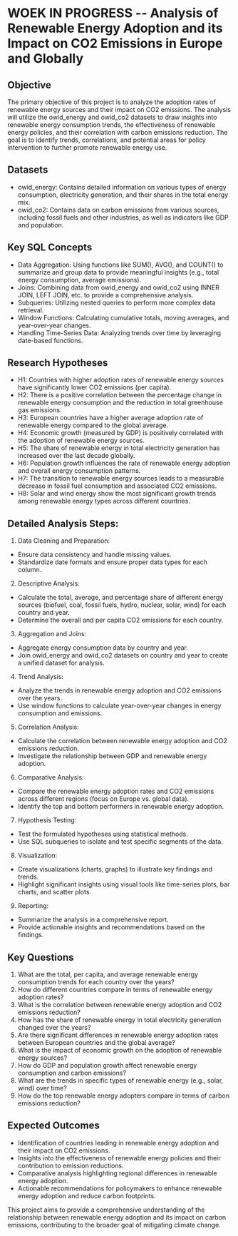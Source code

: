 # WOEK IN PROGRESS -- Analysis of Renewable Energy Adoption and its Impact on CO2 Emissions in Europe and Globally 

## Objective
The primary objective of this project is to analyze the adoption rates of renewable energy sources and their impact on CO2 emissions. The analysis will utilize the owid_energy and owid_co2 datasets to draw insights into renewable energy consumption trends, the effectiveness of renewable energy policies, and their correlation with carbon emissions reduction. The goal is to identify trends, correlations, and potential areas for policy intervention to further promote renewable energy use.

## Datasets
* owid_energy: Contains detailed information on various types of energy consumption, electricity generation, and their shares in the total energy mix.
* owid_co2: Contains data on carbon emissions from various sources, including fossil fuels and other industries, as well as indicators like GDP and population.

## Key SQL Concepts
* Data Aggregation: Using functions like SUM(), AVG(), and COUNT() to summarize and group data to provide meaningful insights (e.g., total energy consumption, average emissions).
* Joins: Combining data from owid_energy and owid_co2 using INNER JOIN, LEFT JOIN, etc. to provide a comprehensive analysis.
* Subqueries: Utilizing nested queries to perform more complex data retrieval.
* Window Functions: Calculating cumulative totals, moving averages, and year-over-year changes.
* Handling Time-Series Data: Analyzing trends over time by leveraging date-based functions.

## Research Hypotheses
* H1: Countries with higher adoption rates of renewable energy sources have significantly lower CO2 emissions (per capita).
* H2: There is a positive correlation between the percentage change in renewable energy consumption and the reduction in total greenhouse gas emissions.
* H3: European countries have a higher average adoption rate of renewable energy compared to the global average.
* H4: Economic growth (measured by GDP) is positively correlated with the adoption of renewable energy sources.
* H5: The share of renewable energy in total electricity generation has increased over the last decade globally.
* H6: Population growth influences the rate of renewable energy adoption and overall energy consumption patterns.
* H7: The transition to renewable energy sources leads to a measurable decrease in fossil fuel consumption and associated CO2 emissions.
* H8: Solar and wind energy show the most significant growth trends among renewable energy types across different countries.

## Detailed Analysis Steps:
1. Data Cleaning and Preparation:
* Ensure data consistency and handle missing values.
* Standardize date formats and ensure proper data types for each column.
2. Descriptive Analysis:
* Calculate the total, average, and percentage share of different energy sources (biofuel, coal, fossil fuels, hydro, nuclear, solar, wind) for each country and year.
* Determine the overall and per capita CO2 emissions for each country.
3. Aggregation and Joins:
* Aggregate energy consumption data by country and year.
* Join owid_energy and owid_co2 datasets on country and year to create a unified dataset for analysis.
4. Trend Analysis:
* Analyze the trends in renewable energy adoption and CO2 emissions over the years.
* Use window functions to calculate year-over-year changes in energy consumption and emissions.
5. Correlation Analysis:
* Calculate the correlation between renewable energy adoption and CO2 emissions reduction.
* Investigate the relationship between GDP and renewable energy adoption.
6. Comparative Analysis:
* Compare the renewable energy adoption rates and CO2 emissions across different regions (focus on Europe vs. global data).
* Identify the top and bottom performers in renewable energy adoption.
7. Hypothesis Testing:
* Test the formulated hypotheses using statistical methods.
* Use SQL subqueries to isolate and test specific segments of the data.
8. Visualization:
* Create visualizations (charts, graphs) to illustrate key findings and trends.
* Highlight significant insights using visual tools like time-series plots, bar charts, and scatter plots.
9. Reporting:
* Summarize the analysis in a comprehensive report.
* Provide actionable insights and recommendations based on the findings.

## Key Questions
1. What are the total, per capita, and average renewable energy consumption trends for each country over the years?
2. How do different countries compare in terms of renewable energy adoption rates?
3. What is the correlation between renewable energy adoption and CO2 emissions reduction?
4. How has the share of renewable energy in total electricity generation changed over the years?
5. Are there significant differences in renewable energy adoption rates between European countries and the global average?
6. What is the impact of economic growth on the adoption of renewable energy sources?
7. How do GDP and population growth affect renewable energy consumption and carbon emissions?
8. What are the trends in specific types of renewable energy (e.g., solar, wind) over time?
9. How do the top renewable energy adopters compare in terms of carbon emissions reduction?

## Expected Outcomes
* Identification of countries leading in renewable energy adoption and their impact on CO2 emissions.
* Insights into the effectiveness of renewable energy policies and their contribution to emission reductions.
* Comparative analysis highlighting regional differences in renewable energy adoption.
* Actionable recommendations for policymakers to enhance renewable energy adoption and reduce carbon footprints.

This project aims to provide a comprehensive understanding of the relationship between renewable energy adoption and its impact on carbon emissions, contributing to the broader goal of mitigating climate change.
